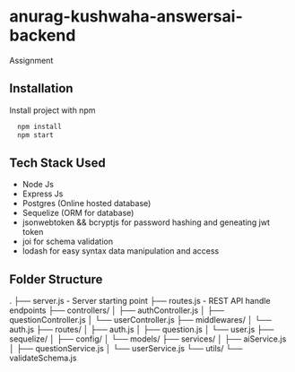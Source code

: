 # anurag-kushwaha-answersai-backend
 Assignment


## Installation

Install project with npm

```bash
  npm install
  npm start
```
    
## Tech Stack Used

- Node Js
- Express Js
- Postgres (Online hosted database)
- Sequelize (ORM for database)
- jsonwebtoken && bcryptjs for password hashing and geneating jwt token
- joi for schema validation
- lodash for easy syntax data manipulation and access

## Folder Structure
.
├── server.js - Server starting point
├── routes.js - REST API handle endpoints
├── controllers/ 
│   ├── authController.js
│   ├── questionController.js
│   └── userController.js
├── middlewares/
│   └── auth.js
├── routes/
│   ├── auth.js
│   ├── question.js
│   └── user.js
├── sequelize/
│   ├── config/
│   └── models/
├── services/
│   ├── aiService.js
│   ├── questionService.js
│   └── userService.js
└── utils/
    └── validateSchema.js

